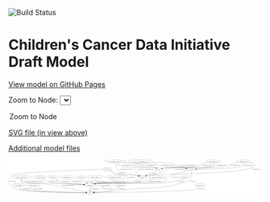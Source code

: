 <link rel='stylesheet' href="assets/style.css">
<link rel='stylesheet' href="https://unpkg.com/leaflet@1.5.1/dist/leaflet.css" integrity="sha512-xwE/Az9zrjBIphAcBb3F6JVqxf46+CDLwfLMHloNu6KEQCAWi6HcDUbeOfBIptF7tcCzusKFjFw2yuvEpDL9wQ==" crossorigin="">
<script type="text/javascript" src="https://code.jquery.com/jquery-3.2.1.min.js"></script>
<script type="text/javascript"  src="https://unpkg.com/leaflet@1.5.1/dist/leaflet.js"></script>
<script type="text/javascript" src="assets/actions.js"></script>

![Build Status](https://github.com/CBIIT/ccdi-model/actions/workflows/model-test-and-deploy.yml/badge.svg)

# Children's Cancer Data Initiative Draft Model

[View model on GitHub Pages](https://cbiit.github.io/ccdi-model/)



Zoom to Node: <select id="node_select">
  <option value="">Zoom to Node</option>
</select>
<div id="model"></div>

<p>
<a href="./model-desc/ccdi-model.svg">SVG file (in view above)</a>
<p>
<a href="./model-desc">Additional model files</a>
<div id='graph' style='display:off;'>
<svg width="2803pt" height="392pt"
 viewBox="0.00 0.00 2803.03 392.00" xmlns="http://www.w3.org/2000/svg" xmlns:xlink="http://www.w3.org/1999/xlink">
<g id="graph0" class="graph" transform="scale(1 1) rotate(0) translate(4 388)">
<title>Perl</title>
<polygon fill="#ffffff" stroke="transparent" points="-4,4 -4,-388 2799.0252,-388 2799.0252,4 -4,4"/>
<!-- cell_line -->
<g id="node1" class="node">
<title>cell_line</title>
<ellipse fill="none" stroke="#000000" cx="2012.0252" cy="-279" rx="49.2915" ry="18"/>
<text text-anchor="middle" x="2012.0252" y="-275.3" font-family="Times,serif" font-size="14.00" fill="#000000">cell_line</text>
</g>
<!-- participant -->
<g id="node20" class="node">
<title>participant</title>
<ellipse fill="none" stroke="#000000" cx="897.0252" cy="-105" rx="62.2891" ry="18"/>
<text text-anchor="middle" x="897.0252" y="-101.3" font-family="Times,serif" font-size="14.00" fill="#000000">participant</text>
</g>
<!-- cell_line&#45;&gt;participant -->
<g id="edge21" class="edge">
<title>cell_line&#45;&gt;participant</title>
<path fill="none" stroke="#000000" d="M1975.435,-266.7715C1969.613,-264.835 1963.6556,-262.8587 1958.0252,-261 1888.7577,-238.133 1867.7785,-241.5816 1802.0252,-210 1775.6901,-197.3511 1771.7781,-189.5185 1747.0252,-174 1722.8725,-158.8577 1719.401,-148.9503 1692.0252,-141 1614.7487,-118.5579 1047.7452,-133.9558 968.0252,-123 962.5136,-122.2425 956.8122,-121.2183 951.1468,-120.0405"/>
<polygon fill="#000000" stroke="#000000" points="951.5598,-116.5465 941.0369,-117.7792 950.0318,-123.3777 951.5598,-116.5465"/>
<text text-anchor="middle" x="1842.5252" y="-188.3" font-family="Times,serif" font-size="14.00" fill="#000000">of_cell_line</text>
</g>
<!-- study -->
<g id="node22" class="node">
<title>study</title>
<ellipse fill="none" stroke="#000000" cx="897.0252" cy="-18" rx="36.2938" ry="18"/>
<text text-anchor="middle" x="897.0252" y="-14.3" font-family="Times,serif" font-size="14.00" fill="#000000">study</text>
</g>
<!-- cell_line&#45;&gt;study -->
<g id="edge22" class="edge">
<title>cell_line&#45;&gt;study</title>
<path fill="none" stroke="#000000" d="M2016.1693,-260.7363C2020.1622,-238.4708 2023.4485,-200.5361 2007.0252,-174 1991.2134,-148.4519 1976.5318,-150.4915 1948.0252,-141 1671.068,-48.7849 1587.1245,-86.4237 1297.0252,-54 1169.1307,-39.7055 1017.7326,-27.3101 943.2015,-21.5056"/>
<polygon fill="#000000" stroke="#000000" points="943.446,-18.0142 933.2054,-20.7308 942.905,-24.9932 943.446,-18.0142"/>
<text text-anchor="middle" x="2030.5252" y="-144.8" font-family="Times,serif" font-size="14.00" fill="#000000">of_cell_line</text>
</g>
<!-- study_admin -->
<g id="node2" class="node">
<title>study_admin</title>
<ellipse fill="none" stroke="#000000" cx="105.0252" cy="-105" rx="70.3881" ry="18"/>
<text text-anchor="middle" x="105.0252" y="-101.3" font-family="Times,serif" font-size="14.00" fill="#000000">study_admin</text>
</g>
<!-- study_admin&#45;&gt;study -->
<g id="edge31" class="edge">
<title>study_admin&#45;&gt;study</title>
<path fill="none" stroke="#000000" d="M111.669,-86.8545C116.9305,-75.3029 125.5008,-61.2033 138.0252,-54 168.9718,-36.2012 690.4061,-22.76 850.5944,-19.0356"/>
<polygon fill="#000000" stroke="#000000" points="850.6978,-22.5343 860.6143,-18.8044 850.5362,-15.5362 850.6978,-22.5343"/>
<text text-anchor="middle" x="194.5252" y="-57.8" font-family="Times,serif" font-size="14.00" fill="#000000">of_study_admin</text>
</g>
<!-- study_funding -->
<g id="node3" class="node">
<title>study_funding</title>
<ellipse fill="none" stroke="#000000" cx="271.0252" cy="-105" rx="77.1866" ry="18"/>
<text text-anchor="middle" x="271.0252" y="-101.3" font-family="Times,serif" font-size="14.00" fill="#000000">study_funding</text>
</g>
<!-- study_funding&#45;&gt;study -->
<g id="edge19" class="edge">
<title>study_funding&#45;&gt;study</title>
<path fill="none" stroke="#000000" d="M259.5014,-86.8367C254.226,-76.0125 250.7778,-62.7259 259.0252,-54 279.284,-32.5658 706.2185,-21.8989 850.1365,-18.9025"/>
<polygon fill="#000000" stroke="#000000" points="850.4726,-22.3964 860.3987,-18.6919 850.3289,-15.3979 850.4726,-22.3964"/>
<text text-anchor="middle" x="321.0252" y="-57.8" font-family="Times,serif" font-size="14.00" fill="#000000">of_study_funding</text>
</g>
<!-- clinical_measure_file -->
<g id="node4" class="node">
<title>clinical_measure_file</title>
<ellipse fill="none" stroke="#000000" cx="144.0252" cy="-192" rx="108.5808" ry="18"/>
<text text-anchor="middle" x="144.0252" y="-188.3" font-family="Times,serif" font-size="14.00" fill="#000000">clinical_measure_file</text>
</g>
<!-- clinical_measure_file&#45;&gt;participant -->
<g id="edge12" class="edge">
<title>clinical_measure_file&#45;&gt;participant</title>
<path fill="none" stroke="#000000" d="M141.6508,-173.993C141.2719,-162.8039 143.0032,-149.0621 152.0252,-141 169.2329,-125.623 543.9756,-124.1285 567.0252,-123 656.1489,-118.6367 758.7729,-112.932 825.6045,-109.1258"/>
<polygon fill="#000000" stroke="#000000" points="825.8228,-112.6192 835.6072,-108.5551 825.424,-105.6305 825.8228,-112.6192"/>
<text text-anchor="middle" x="281.5252" y="-144.8" font-family="Times,serif" font-size="14.00" fill="#000000">of_clinical_measure_file_participant</text>
</g>
<!-- clinical_measure_file&#45;&gt;study -->
<g id="edge11" class="edge">
<title>clinical_measure_file&#45;&gt;study</title>
<path fill="none" stroke="#000000" d="M136.5305,-173.7661C133.3971,-162.9153 132.0855,-149.6255 140.0252,-141 156.4105,-123.1992 333.0593,-126.3139 357.0252,-123 543.5421,-97.2093 763.046,-48.8681 854.1071,-28.006"/>
<polygon fill="#000000" stroke="#000000" points="855.0924,-31.3709 864.0539,-25.7193 853.524,-24.5488 855.0924,-31.3709"/>
<text text-anchor="middle" x="659.0252" y="-101.3" font-family="Times,serif" font-size="14.00" fill="#000000">of_clinical_measure_file</text>
</g>
<!-- family_relationship -->
<g id="node5" class="node">
<title>family_relationship</title>
<ellipse fill="none" stroke="#000000" cx="1638.0252" cy="-192" rx="100.1823" ry="18"/>
<text text-anchor="middle" x="1638.0252" y="-188.3" font-family="Times,serif" font-size="14.00" fill="#000000">family_relationship</text>
</g>
<!-- family_relationship&#45;&gt;participant -->
<g id="edge15" class="edge">
<title>family_relationship&#45;&gt;participant</title>
<path fill="none" stroke="#000000" d="M1594.7219,-175.6575C1560.7912,-163.6767 1512.1072,-148.2823 1468.0252,-141 1248.6326,-104.7565 1188.1489,-154.5002 968.0252,-123 962.5966,-122.2232 956.9821,-121.1972 951.3985,-120.0282"/>
<polygon fill="#000000" stroke="#000000" points="951.9515,-116.5654 941.428,-117.7923 950.4198,-123.3957 951.9515,-116.5654"/>
<text text-anchor="middle" x="1608.5252" y="-144.8" font-family="Times,serif" font-size="14.00" fill="#000000">of_family_relationship</text>
</g>
<!-- sample -->
<g id="node6" class="node">
<title>sample</title>
<ellipse fill="none" stroke="#000000" cx="1476.0252" cy="-192" rx="44.393" ry="18"/>
<text text-anchor="middle" x="1476.0252" y="-188.3" font-family="Times,serif" font-size="14.00" fill="#000000">sample</text>
</g>
<!-- sample&#45;&gt;participant -->
<g id="edge28" class="edge">
<title>sample&#45;&gt;participant</title>
<path fill="none" stroke="#000000" d="M1447.771,-178.1286C1421.3814,-165.9143 1380.5374,-148.8804 1343.0252,-141 1179.731,-106.6959 1133.0565,-147.6259 968.0252,-123 962.6013,-122.1907 956.99,-121.1432 951.4083,-119.9608"/>
<polygon fill="#000000" stroke="#000000" points="951.9656,-116.4986 941.4402,-117.7091 950.4232,-123.3265 951.9656,-116.4986"/>
<text text-anchor="middle" x="1427.5252" y="-144.8" font-family="Times,serif" font-size="14.00" fill="#000000">of_sample</text>
</g>
<!-- pdx -->
<g id="node7" class="node">
<title>pdx</title>
<ellipse fill="none" stroke="#000000" cx="1655.0252" cy="-279" rx="27.8951" ry="18"/>
<text text-anchor="middle" x="1655.0252" y="-275.3" font-family="Times,serif" font-size="14.00" fill="#000000">pdx</text>
</g>
<!-- pdx&#45;&gt;sample -->
<g id="edge27" class="edge">
<title>pdx&#45;&gt;sample</title>
<path fill="none" stroke="#000000" d="M1632.7166,-268.1573C1602.9499,-253.6897 1549.8151,-227.8644 1513.7599,-210.3403"/>
<polygon fill="#000000" stroke="#000000" points="1515.056,-207.0788 1504.532,-205.8553 1511.996,-213.3746 1515.056,-207.0788"/>
<text text-anchor="middle" x="1600.0252" y="-231.8" font-family="Times,serif" font-size="14.00" fill="#000000">of_pdx</text>
</g>
<!-- single_cell_sequencing_file -->
<g id="node8" class="node">
<title>single_cell_sequencing_file</title>
<ellipse fill="none" stroke="#000000" cx="1449.0252" cy="-366" rx="137.5759" ry="18"/>
<text text-anchor="middle" x="1449.0252" y="-362.3" font-family="Times,serif" font-size="14.00" fill="#000000">single_cell_sequencing_file</text>
</g>
<!-- single_cell_sequencing_file&#45;&gt;cell_line -->
<g id="edge6" class="edge">
<title>single_cell_sequencing_file&#45;&gt;cell_line</title>
<path fill="none" stroke="#000000" d="M1581.478,-360.9584C1678.4397,-355.9776 1801.1005,-346.6208 1849.0252,-330 1860.5555,-326.0012 1860.8561,-319.9183 1872.0252,-315 1899.1123,-303.0723 1930.9539,-294.4942 1957.4209,-288.7109"/>
<polygon fill="#000000" stroke="#000000" points="1958.2187,-292.1197 1967.2804,-286.63 1956.7731,-285.2706 1958.2187,-292.1197"/>
<text text-anchor="middle" x="1980.5252" y="-318.8" font-family="Times,serif" font-size="14.00" fill="#000000">of_single_cell_sequencing_file</text>
</g>
<!-- single_cell_sequencing_file&#45;&gt;sample -->
<g id="edge7" class="edge">
<title>single_cell_sequencing_file&#45;&gt;sample</title>
<path fill="none" stroke="#000000" d="M1430.7774,-347.8657C1412.0993,-326.9954 1387.5746,-291.6515 1401.0252,-261 1409.6035,-241.4516 1426.7558,-225.0027 1442.4946,-213.0739"/>
<polygon fill="#000000" stroke="#000000" points="1444.9645,-215.6081 1451.0295,-206.9209 1440.8709,-209.9298 1444.9645,-215.6081"/>
<text text-anchor="middle" x="1509.5252" y="-275.3" font-family="Times,serif" font-size="14.00" fill="#000000">of_single_cell_sequencing_file</text>
</g>
<!-- single_cell_sequencing_file&#45;&gt;pdx -->
<g id="edge8" class="edge">
<title>single_cell_sequencing_file&#45;&gt;pdx</title>
<path fill="none" stroke="#000000" d="M1431.6246,-347.8901C1423.5989,-337.352 1417.5352,-324.3464 1426.0252,-315 1454.0954,-284.0981 1572.5798,-307.3458 1613.0252,-297 1616.4333,-296.1282 1619.9209,-295.0184 1623.3582,-293.7791"/>
<polygon fill="#000000" stroke="#000000" points="1624.7983,-296.9733 1632.8043,-290.034 1622.2183,-290.466 1624.7983,-296.9733"/>
<text text-anchor="middle" x="1534.5252" y="-318.8" font-family="Times,serif" font-size="14.00" fill="#000000">of_single_cell_sequencing_file</text>
</g>
<!-- exposure -->
<g id="node9" class="node">
<title>exposure</title>
<ellipse fill="none" stroke="#000000" cx="1945.0252" cy="-192" rx="53.0913" ry="18"/>
<text text-anchor="middle" x="1945.0252" y="-188.3" font-family="Times,serif" font-size="14.00" fill="#000000">exposure</text>
</g>
<!-- exposure&#45;&gt;participant -->
<g id="edge9" class="edge">
<title>exposure&#45;&gt;participant</title>
<path fill="none" stroke="#000000" d="M1914.0887,-177.1752C1886.6659,-164.8664 1845.1671,-148.2455 1807.0252,-141 1623.8141,-106.1971 1152.819,-148.0754 968.0252,-123 962.5123,-122.2519 956.8101,-121.2338 951.1442,-120.0599"/>
<polygon fill="#000000" stroke="#000000" points="951.556,-116.5657 941.0337,-117.803 950.031,-123.3976 951.556,-116.5657"/>
<text text-anchor="middle" x="1900.5252" y="-144.8" font-family="Times,serif" font-size="14.00" fill="#000000">of_exposure</text>
</g>
<!-- methylation_array_file -->
<g id="node10" class="node">
<title>methylation_array_file</title>
<ellipse fill="none" stroke="#000000" cx="1178.0252" cy="-366" rx="115.8798" ry="18"/>
<text text-anchor="middle" x="1178.0252" y="-362.3" font-family="Times,serif" font-size="14.00" fill="#000000">methylation_array_file</text>
</g>
<!-- methylation_array_file&#45;&gt;cell_line -->
<g id="edge33" class="edge">
<title>methylation_array_file&#45;&gt;cell_line</title>
<path fill="none" stroke="#000000" d="M1259.2703,-353.1216C1273.493,-351.1775 1288.1704,-349.3684 1302.0252,-348 1377.541,-340.5417 1572.02,-356.7682 1643.0252,-330 1653.0924,-326.2048 1651.9904,-318.8803 1662.0252,-315 1715.6299,-294.2721 1863.0482,-304.5321 1920.0252,-297 1932.8838,-295.3002 1946.6524,-292.9142 1959.5183,-290.4341"/>
<polygon fill="#000000" stroke="#000000" points="1960.4787,-293.812 1969.6084,-288.4362 1959.119,-286.9453 1960.4787,-293.812"/>
<text text-anchor="middle" x="1753.5252" y="-318.8" font-family="Times,serif" font-size="14.00" fill="#000000">of_methylation_array_file</text>
</g>
<!-- methylation_array_file&#45;&gt;sample -->
<g id="edge35" class="edge">
<title>methylation_array_file&#45;&gt;sample</title>
<path fill="none" stroke="#000000" d="M1178.4045,-347.6462C1179.909,-324.2093 1186.0908,-283.9493 1210.0252,-261 1210.2769,-260.7587 1352.2454,-224.0135 1428.6466,-204.2517"/>
<polygon fill="#000000" stroke="#000000" points="1429.7171,-207.59 1438.5221,-201.6974 1427.9643,-200.8131 1429.7171,-207.59"/>
<text text-anchor="middle" x="1301.5252" y="-275.3" font-family="Times,serif" font-size="14.00" fill="#000000">of_methylation_array_file</text>
</g>
<!-- methylation_array_file&#45;&gt;pdx -->
<g id="edge34" class="edge">
<title>methylation_array_file&#45;&gt;pdx</title>
<path fill="none" stroke="#000000" d="M1192.0662,-347.9126C1202.2991,-336.2278 1217.2624,-321.9509 1234.0252,-315 1311.9118,-282.7035 1530.8555,-315.9082 1613.0252,-297 1616.4534,-296.2111 1619.9542,-295.1555 1623.3995,-293.9491"/>
<polygon fill="#000000" stroke="#000000" points="1624.8203,-297.1516 1632.856,-290.2467 1622.2682,-290.6334 1624.8203,-297.1516"/>
<text text-anchor="middle" x="1325.5252" y="-318.8" font-family="Times,serif" font-size="14.00" fill="#000000">of_methylation_array_file</text>
</g>
<!-- synonym -->
<g id="node11" class="node">
<title>synonym</title>
<ellipse fill="none" stroke="#000000" cx="1085.0252" cy="-279" rx="51.9908" ry="18"/>
<text text-anchor="middle" x="1085.0252" y="-275.3" font-family="Times,serif" font-size="14.00" fill="#000000">synonym</text>
</g>
<!-- synonym&#45;&gt;sample -->
<g id="edge4" class="edge">
<title>synonym&#45;&gt;sample</title>
<path fill="none" stroke="#000000" d="M1120.84,-265.698C1136.5426,-259.4378 1155.006,-251.4863 1171.0252,-243 1181.8094,-237.2869 1182.4759,-231.9436 1194.0252,-228 1288.5435,-195.7261 1319.9565,-228.9167 1418.0252,-210 1422.7582,-209.087 1427.6505,-207.9261 1432.4943,-206.6348"/>
<polygon fill="#000000" stroke="#000000" points="1433.6446,-209.9464 1442.302,-203.839 1431.7256,-203.2146 1433.6446,-209.9464"/>
<text text-anchor="middle" x="1236.5252" y="-231.8" font-family="Times,serif" font-size="14.00" fill="#000000">of_synonym</text>
</g>
<!-- synonym&#45;&gt;participant -->
<g id="edge3" class="edge">
<title>synonym&#45;&gt;participant</title>
<path fill="none" stroke="#000000" d="M1107.6566,-262.7859C1124.9863,-251.1991 1149.9334,-236.2529 1174.0252,-228 1201.1993,-218.6912 1283.1812,-231.6793 1302.0252,-210 1322.1434,-186.8547 1323.1183,-163.2604 1302.0252,-141 1276.4625,-114.0226 1004.7669,-128.593 968.0252,-123 962.6037,-122.1747 956.994,-121.1167 951.4133,-119.9277"/>
<polygon fill="#000000" stroke="#000000" points="951.9727,-116.4658 941.4463,-117.6682 950.425,-123.2926 951.9727,-116.4658"/>
<text text-anchor="middle" x="1359.5252" y="-188.3" font-family="Times,serif" font-size="14.00" fill="#000000">of_synonym</text>
</g>
<!-- synonym&#45;&gt;study -->
<g id="edge2" class="edge">
<title>synonym&#45;&gt;study</title>
<path fill="none" stroke="#000000" d="M1033.0048,-277.5662C824.7654,-271.5784 60.8254,-247.1415 26.0252,-210 -11.3522,-170.108 -5.5111,-131.6532 26.0252,-87 51.3264,-51.1753 75.9863,-62.4384 119.0252,-54 260.1237,-26.3355 703.7429,-19.7902 849.8474,-18.3672"/>
<polygon fill="#000000" stroke="#000000" points="850.2811,-21.8634 860.2478,-18.2697 850.2154,-14.8637 850.2811,-21.8634"/>
<text text-anchor="middle" x="43.5252" y="-144.8" font-family="Times,serif" font-size="14.00" fill="#000000">of_synonym</text>
</g>
<!-- radiology_file -->
<g id="node12" class="node">
<title>radiology_file</title>
<ellipse fill="none" stroke="#000000" cx="344.0252" cy="-192" rx="73.387" ry="18"/>
<text text-anchor="middle" x="344.0252" y="-188.3" font-family="Times,serif" font-size="14.00" fill="#000000">radiology_file</text>
</g>
<!-- radiology_file&#45;&gt;participant -->
<g id="edge20" class="edge">
<title>radiology_file&#45;&gt;participant</title>
<path fill="none" stroke="#000000" d="M378.7364,-176.124C390.5343,-170.2802 403.6136,-163.2948 415.0252,-156 424.0902,-150.2053 424.0059,-144.9201 434.0252,-141 469.4088,-127.156 703.7274,-114.1804 824.8236,-108.3007"/>
<polygon fill="#000000" stroke="#000000" points="825.2957,-111.7822 835.1157,-107.8049 824.9588,-104.7903 825.2957,-111.7822"/>
<text text-anchor="middle" x="493.0252" y="-144.8" font-family="Times,serif" font-size="14.00" fill="#000000">of_radiology_file</text>
</g>
<!-- study_personnel -->
<g id="node13" class="node">
<title>study_personnel</title>
<ellipse fill="none" stroke="#000000" cx="1064.0252" cy="-105" rx="87.1846" ry="18"/>
<text text-anchor="middle" x="1064.0252" y="-101.3" font-family="Times,serif" font-size="14.00" fill="#000000">study_personnel</text>
</g>
<!-- study_personnel&#45;&gt;study -->
<g id="edge10" class="edge">
<title>study_personnel&#45;&gt;study</title>
<path fill="none" stroke="#000000" d="M1046.049,-87.253C1034.3118,-76.451 1018.2094,-63.0385 1002.0252,-54 982.5945,-43.1484 959.3261,-34.7611 939.6371,-28.8232"/>
<polygon fill="#000000" stroke="#000000" points="940.5794,-25.4524 930,-26.0233 938.6263,-32.1744 940.5794,-25.4524"/>
<text text-anchor="middle" x="1092.5252" y="-57.8" font-family="Times,serif" font-size="14.00" fill="#000000">of_study_personnel</text>
</g>
<!-- pathology_file -->
<g id="node14" class="node">
<title>pathology_file</title>
<ellipse fill="none" stroke="#000000" cx="2593.0252" cy="-366" rx="76.0865" ry="18"/>
<text text-anchor="middle" x="2593.0252" y="-362.3" font-family="Times,serif" font-size="14.00" fill="#000000">pathology_file</text>
</g>
<!-- pathology_file&#45;&gt;cell_line -->
<g id="edge24" class="edge">
<title>pathology_file&#45;&gt;cell_line</title>
<path fill="none" stroke="#000000" d="M2590.1212,-347.8675C2587.2837,-336.4763 2581.7447,-322.5549 2571.0252,-315 2530.9814,-286.778 2207.6503,-280.6801 2071.798,-279.3628"/>
<polygon fill="#000000" stroke="#000000" points="2071.602,-275.861 2061.5703,-279.2693 2071.5379,-282.8607 2071.602,-275.861"/>
<text text-anchor="middle" x="2644.0252" y="-318.8" font-family="Times,serif" font-size="14.00" fill="#000000">of_pathology_file</text>
</g>
<!-- pathology_file&#45;&gt;sample -->
<g id="edge25" class="edge">
<title>pathology_file&#45;&gt;sample</title>
<path fill="none" stroke="#000000" d="M2659.7086,-357.275C2695.7184,-349.8957 2729.0734,-336.9114 2709.0252,-315 2620.1698,-217.8869 1657.8152,-237.1915 1529.0252,-210 1525.4389,-209.2428 1521.7588,-208.318 1518.0905,-207.2914"/>
<polygon fill="#000000" stroke="#000000" points="1519.0653,-203.9297 1508.4801,-204.3814 1517.0366,-210.6293 1519.0653,-203.9297"/>
<text text-anchor="middle" x="2734.0252" y="-275.3" font-family="Times,serif" font-size="14.00" fill="#000000">of_pathology_file</text>
</g>
<!-- pathology_file&#45;&gt;pdx -->
<g id="edge26" class="edge">
<title>pathology_file&#45;&gt;pdx</title>
<path fill="none" stroke="#000000" d="M2534.7124,-354.3176C2507.1849,-348.1697 2474.0739,-339.8543 2445.0252,-330 2429.3843,-324.6941 2427.1377,-318.63 2411.0252,-315 2270.0585,-283.2419 1904.8324,-311.1306 1761.0252,-297 1737.9291,-294.7306 1712.2651,-290.4199 1691.975,-286.586"/>
<polygon fill="#000000" stroke="#000000" points="1692.379,-283.0994 1681.8964,-284.6379 1691.0505,-289.9722 1692.379,-283.0994"/>
<text text-anchor="middle" x="2506.0252" y="-318.8" font-family="Times,serif" font-size="14.00" fill="#000000">of_pathology_file</text>
</g>
<!-- sequencing_file -->
<g id="node15" class="node">
<title>sequencing_file</title>
<ellipse fill="none" stroke="#000000" cx="2259.0252" cy="-366" rx="83.3857" ry="18"/>
<text text-anchor="middle" x="2259.0252" y="-362.3" font-family="Times,serif" font-size="14.00" fill="#000000">sequencing_file</text>
</g>
<!-- sequencing_file&#45;&gt;cell_line -->
<g id="edge18" class="edge">
<title>sequencing_file&#45;&gt;cell_line</title>
<path fill="none" stroke="#000000" d="M2269.7917,-348.0435C2274.7038,-337.2971 2277.8737,-324.0196 2270.0252,-315 2257.1329,-300.1838 2142.948,-288.8993 2070.8692,-283.1754"/>
<polygon fill="#000000" stroke="#000000" points="2070.799,-279.6594 2060.5572,-282.3715 2070.2549,-286.6382 2070.799,-279.6594"/>
<text text-anchor="middle" x="2340.5252" y="-318.8" font-family="Times,serif" font-size="14.00" fill="#000000">of_sequencing_file</text>
</g>
<!-- sequencing_file&#45;&gt;sample -->
<g id="edge17" class="edge">
<title>sequencing_file&#45;&gt;sample</title>
<path fill="none" stroke="#000000" d="M2259.0967,-347.7658C2258.0835,-336.4834 2254.7204,-322.7231 2245.0252,-315 2208.1431,-285.6202 1867.3042,-306.0391 1821.0252,-297 1731.6197,-279.5375 1716.0207,-251.5598 1628.0252,-228 1584.8254,-216.4338 1572.3159,-221.2213 1529.0252,-210 1525.6785,-209.1325 1522.2383,-208.1585 1518.7953,-207.1243"/>
<polygon fill="#000000" stroke="#000000" points="1519.7496,-203.7554 1509.16,-204.0888 1517.6462,-210.4319 1519.7496,-203.7554"/>
<text text-anchor="middle" x="1887.5252" y="-275.3" font-family="Times,serif" font-size="14.00" fill="#000000">of_sequencing_file</text>
</g>
<!-- sequencing_file&#45;&gt;pdx -->
<g id="edge16" class="edge">
<title>sequencing_file&#45;&gt;pdx</title>
<path fill="none" stroke="#000000" d="M2193.4486,-354.8942C2167.4532,-349.2294 2137.6996,-341.1295 2112.0252,-330 2100.8279,-325.1461 2100.6236,-318.7968 2089.0252,-315 2019.6493,-292.2893 1833.5703,-305.1236 1761.0252,-297 1737.962,-294.4174 1712.2989,-290.0978 1692.0011,-286.3375"/>
<polygon fill="#000000" stroke="#000000" points="1692.3935,-282.8498 1681.9179,-284.4342 1691.0951,-289.7284 1692.3935,-282.8498"/>
<text text-anchor="middle" x="2178.5252" y="-318.8" font-family="Times,serif" font-size="14.00" fill="#000000">of_sequencing_file</text>
</g>
<!-- diagnosis -->
<g id="node16" class="node">
<title>diagnosis</title>
<ellipse fill="none" stroke="#000000" cx="490.0252" cy="-192" rx="54.6905" ry="18"/>
<text text-anchor="middle" x="490.0252" y="-188.3" font-family="Times,serif" font-size="14.00" fill="#000000">diagnosis</text>
</g>
<!-- diagnosis&#45;&gt;participant -->
<g id="edge14" class="edge">
<title>diagnosis&#45;&gt;participant</title>
<path fill="none" stroke="#000000" d="M519.621,-176.6636C531.1298,-170.4912 544.3336,-163.1502 556.0252,-156 566.1211,-149.8257 566.9305,-145.1179 578.0252,-141 621.9319,-124.7037 745.673,-114.2888 825.5043,-109.0566"/>
<polygon fill="#000000" stroke="#000000" points="825.7421,-112.5486 835.4967,-108.4136 825.2926,-105.5631 825.7421,-112.5486"/>
<text text-anchor="middle" x="622.5252" y="-144.8" font-family="Times,serif" font-size="14.00" fill="#000000">of_diagnosis</text>
</g>
<!-- molecular_test -->
<g id="node17" class="node">
<title>molecular_test</title>
<ellipse fill="none" stroke="#000000" cx="643.0252" cy="-192" rx="79.8859" ry="18"/>
<text text-anchor="middle" x="643.0252" y="-188.3" font-family="Times,serif" font-size="14.00" fill="#000000">molecular_test</text>
</g>
<!-- molecular_test&#45;&gt;participant -->
<g id="edge23" class="edge">
<title>molecular_test&#45;&gt;participant</title>
<path fill="none" stroke="#000000" d="M655.1828,-174.0593C663.8316,-162.749 676.4687,-148.8458 691.0252,-141 714.2719,-128.4702 777.6219,-118.5555 827.9889,-112.33"/>
<polygon fill="#000000" stroke="#000000" points="828.6888,-115.771 838.1965,-111.0962 827.8488,-108.8215 828.6888,-115.771"/>
<text text-anchor="middle" x="755.0252" y="-144.8" font-family="Times,serif" font-size="14.00" fill="#000000">of_molecular_test</text>
</g>
<!-- publication -->
<g id="node18" class="node">
<title>publication</title>
<ellipse fill="none" stroke="#000000" cx="1232.0252" cy="-105" rx="63.0888" ry="18"/>
<text text-anchor="middle" x="1232.0252" y="-101.3" font-family="Times,serif" font-size="14.00" fill="#000000">publication</text>
</g>
<!-- publication&#45;&gt;study -->
<g id="edge13" class="edge">
<title>publication&#45;&gt;study</title>
<path fill="none" stroke="#000000" d="M1214.9081,-87.638C1202.4613,-76.1233 1184.5998,-61.7541 1166.0252,-54 1126.8158,-37.6318 1009.3428,-26.4589 943.3397,-21.285"/>
<polygon fill="#000000" stroke="#000000" points="943.4472,-17.783 933.2084,-20.5062 942.9107,-24.7624 943.4472,-17.783"/>
<text text-anchor="middle" x="1242.0252" y="-57.8" font-family="Times,serif" font-size="14.00" fill="#000000">of_publication</text>
</g>
<!-- follow_up -->
<g id="node19" class="node">
<title>follow_up</title>
<ellipse fill="none" stroke="#000000" cx="796.0252" cy="-192" rx="55.4913" ry="18"/>
<text text-anchor="middle" x="796.0252" y="-188.3" font-family="Times,serif" font-size="14.00" fill="#000000">follow_up</text>
</g>
<!-- follow_up&#45;&gt;participant -->
<g id="edge30" class="edge">
<title>follow_up&#45;&gt;participant</title>
<path fill="none" stroke="#000000" d="M808.3494,-174.2012C816.1098,-163.7734 826.7645,-150.7746 838.0252,-141 844.0781,-135.7459 850.9891,-130.7828 857.8983,-126.3164"/>
<polygon fill="#000000" stroke="#000000" points="859.9234,-129.1792 866.5844,-120.9401 856.2393,-123.2271 859.9234,-129.1792"/>
<text text-anchor="middle" x="883.0252" y="-144.8" font-family="Times,serif" font-size="14.00" fill="#000000">of_follow_up</text>
</g>
<!-- participant&#45;&gt;study -->
<g id="edge5" class="edge">
<title>participant&#45;&gt;study</title>
<path fill="none" stroke="#000000" d="M897.0252,-86.9735C897.0252,-75.1918 897.0252,-59.5607 897.0252,-46.1581"/>
<polygon fill="#000000" stroke="#000000" points="900.5253,-46.0033 897.0252,-36.0034 893.5253,-46.0034 900.5253,-46.0033"/>
<text text-anchor="middle" x="947.5252" y="-57.8" font-family="Times,serif" font-size="14.00" fill="#000000">of_participant</text>
</g>
<!-- medical_history -->
<g id="node21" class="node">
<title>medical_history</title>
<ellipse fill="none" stroke="#000000" cx="954.0252" cy="-192" rx="85.2851" ry="18"/>
<text text-anchor="middle" x="954.0252" y="-188.3" font-family="Times,serif" font-size="14.00" fill="#000000">medical_history</text>
</g>
<!-- medical_history&#45;&gt;participant -->
<g id="edge32" class="edge">
<title>medical_history&#45;&gt;participant</title>
<path fill="none" stroke="#000000" d="M947.9913,-173.7165C944.2127,-163.6132 938.7777,-151.1007 932.0252,-141 929.4485,-137.1456 926.4317,-133.3389 923.2688,-129.7264"/>
<polygon fill="#000000" stroke="#000000" points="925.6093,-127.1046 916.2258,-122.1851 920.4934,-131.8825 925.6093,-127.1046"/>
<text text-anchor="middle" x="1008.0252" y="-144.8" font-family="Times,serif" font-size="14.00" fill="#000000">of_medical_history</text>
</g>
<!-- study_arm -->
<g id="node23" class="node">
<title>study_arm</title>
<ellipse fill="none" stroke="#000000" cx="2114.0252" cy="-105" rx="59.5901" ry="18"/>
<text text-anchor="middle" x="2114.0252" y="-101.3" font-family="Times,serif" font-size="14.00" fill="#000000">study_arm</text>
</g>
<!-- study_arm&#45;&gt;study -->
<g id="edge29" class="edge">
<title>study_arm&#45;&gt;study</title>
<path fill="none" stroke="#000000" d="M2095.5935,-87.7814C2081.54,-75.8512 2061.0741,-60.9161 2040.0252,-54 1987.2174,-36.6488 1151.8571,-22.1018 943.7168,-18.7343"/>
<polygon fill="#000000" stroke="#000000" points="943.4913,-15.2304 933.4363,-18.5689 943.3786,-22.2294 943.4913,-15.2304"/>
<text text-anchor="middle" x="2116.5252" y="-57.8" font-family="Times,serif" font-size="14.00" fill="#000000">of_study_arm</text>
</g>
<!-- therapeutic_procedure -->
<g id="node24" class="node">
<title>therapeutic_procedure</title>
<ellipse fill="none" stroke="#000000" cx="1175.0252" cy="-192" rx="117.7793" ry="18"/>
<text text-anchor="middle" x="1175.0252" y="-188.3" font-family="Times,serif" font-size="14.00" fill="#000000">therapeutic_procedure</text>
</g>
<!-- therapeutic_procedure&#45;&gt;participant -->
<g id="edge1" class="edge">
<title>therapeutic_procedure&#45;&gt;participant</title>
<path fill="none" stroke="#000000" d="M1147.8702,-174.2622C1129.4468,-163.0376 1104.1426,-149.1537 1080.0252,-141 1032.2643,-124.8529 1017.3981,-133.2049 968.0252,-123 963.0926,-121.9805 957.9867,-120.8455 952.8791,-119.6553"/>
<polygon fill="#000000" stroke="#000000" points="953.6403,-116.2387 943.1002,-117.314 952.0104,-123.0463 953.6403,-116.2387"/>
<text text-anchor="middle" x="1205.0252" y="-144.8" font-family="Times,serif" font-size="14.00" fill="#000000">of_therapeutic_procedure</text>
</g>
</g>
</svg>
</div>
